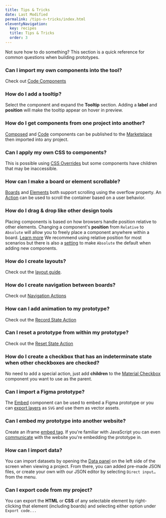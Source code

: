 ```yaml
---
title: Tips & Tricks
date: Last Modified
permalink: /tips-n-tricks/index.html
eleventyNavigation:
  key: recipes
  title: Tips & Tricks
  order: 3
---
```


Not sure how to do something?
This section is a quick reference for common questions when building prototypes.

### Can I import my own components into the tool?

Check out [Code Components](/components/code-components/)

### How do I add a tooltip?

Select the component and expand the **Tooltip** section. Adding a **label** and **position** will make the tooltip appear on hover in preview.

### How do I get components from one project into another?

[Composed](/components/composed/) and [Code](/components/code-components/) components can be published to the [Marketplace](/components/marketplace/) then imported into any project.

### Can I apply my own CSS to components?

This is possible using [CSS Overrides](/beyond-the-basics/component-overrides/) but some components have children that may be inaccessible.

### How can I make a board or element scrollable?

[Boards](/basics/boards/#scrolling) and [Elements](/guide/layout/#overflow-%26-scrolling) both support scrolling using the overflow property. An [Action](/actions/scroll-to/) can be used to scroll the container based on a user behavior.

### How do I drag & drop like other design tools

Placing components is based on how browsers handle position relative to other elements. Changing a component's **position** from `Relative` to `Absolute` will allow you to freely place a component anywhere within a board. [Learn more](/basics/editor/#absolute) We recommend using relative position for most scenarios but there is also a [setting](/beyond-the-basics/settings/#prefer-absolute-position) to make `Absolute` the default when adding new components.

### How do I create layouts?

Check out the [layout guide](/guide/layout/).

### How do I create navigation between boards?

Check out [Navigation Actions](/actions/navigation/)

### How can I add animation to my prototype?

Check out the [Record State Action](/actions/state-changes/)

### Can I reset a prototype from within my prototype?

Check out the [Reset State Action](/actions/state-changes/#reset-state)

### How do I create a checkbox that has an indeterminate state when other checkboxes are checked?

No need to add a special action, just add **children** to the [Material Checkbox](/components/material/#checkbox) component you want to use as the parent.

### Can I import a Figma prototype?

The [Embed](/components/primitives/#embed) component can be used to embed a Figma prototype or you can [export layers](/assets/#sketch-%26-figma) as `SVG` and use them as vector assets.

### Can I embed my prototype into another website?

Create an iframe [embed tag](/basics/sharing-embed/#embedding). If you're familiar with JavaScript you can even [communicate](/actions/post-message/) with the website you're embedding the prototype in.

### How can I import data?

You can import datasets by opening the [Data panel](/data/) on the left side of the screen when viewing a project. From there, you can added pre-made JSON files, or create your own with our JSON editor by selecting `Direct input…` from the menu.

### Can I export code from my project?

You can export the **HTML** or **CSS** of any selectable element by right-clicking that element (including boards) and selecting either option under `Export code...`
